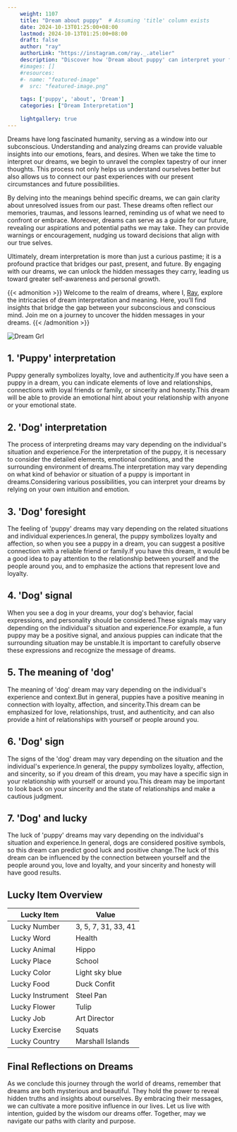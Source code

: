 ```yaml
---
    weight: 1107
    title: "Dream about puppy"  # Assuming 'title' column exists
    date: 2024-10-13T01:25:00+08:00
    lastmod: 2024-10-13T01:25:00+08:00
    draft: false
    author: "ray"
    authorLink: "https://instagram.com/ray._.atelier"
    description: "Discover how 'Dream about puppy' can interpret your future and uncover its significant meanings in your life."
    #images: []
    #resources:
    #- name: "featured-image"
    #  src: "featured-image.png"
    
    tags: ['puppy', 'about', 'Dream']
    categories: ["Dream Interpretation"]
    
    lightgallery: true
---
```

    
Dreams have long fascinated humanity, serving as a window into our subconscious. Understanding and analyzing dreams can provide valuable insights into our emotions, fears, and desires. When we take the time to interpret our dreams, we begin to unravel the complex tapestry of our inner thoughts. This process not only helps us understand ourselves better but also allows us to connect our past experiences with our present circumstances and future possibilities.

By delving into the meanings behind specific dreams, we can gain clarity about unresolved issues from our past. These dreams often reflect our memories, traumas, and lessons learned, reminding us of what we need to confront or embrace. Moreover, dreams can serve as a guide for our future, revealing our aspirations and potential paths we may take. They can provide warnings or encouragement, nudging us toward decisions that align with our true selves.

Ultimately, dream interpretation is more than just a curious pastime; it is a profound practice that bridges our past, present, and future. By engaging with our dreams, we can unlock the hidden messages they carry, leading us toward greater self-awareness and personal growth.

{{< admonition >}}
Welcome to the realm of dreams, where I, [Ray](https://instagram.com/ray._.atelier), explore the intricacies of dream interpretation and meaning. Here, you’ll find insights that bridge the gap between your subconscious and conscious mind. Join me on a journey to uncover the hidden messages in your dreams.
{{< /admonition >}}

![Dream Grl](https://cdn.pixabay.com/photo/2017/11/02/03/35/gothic-2910057_1280.jpg "Dream Grl")

## 1. 'Puppy' interpretation
Puppy generally symbolizes loyalty, love and authenticity.If you have seen a puppy in a dream, you can indicate elements of love and relationships, connections with loyal friends or family, or sincerity and honesty.This dream will be able to provide an emotional hint about your relationship with anyone or your emotional state.

## 2. 'Dog' interpretation
The process of interpreting dreams may vary depending on the individual's situation and experience.For the interpretation of the puppy, it is necessary to consider the detailed elements, emotional conditions, and the surrounding environment of dreams.The interpretation may vary depending on what kind of behavior or situation of a puppy is important in dreams.Considering various possibilities, you can interpret your dreams by relying on your own intuition and emotion.

## 3. 'Dog' foresight
The feeling of 'puppy' dreams may vary depending on the related situations and individual experiences.In general, the puppy symbolizes loyalty and affection, so when you see a puppy in a dream, you can suggest a positive connection with a reliable friend or family.If you have this dream, it would be a good idea to pay attention to the relationship between yourself and the people around you, and to emphasize the actions that represent love and loyalty.

## 4. 'Dog' signal
When you see a dog in your dreams, your dog's behavior, facial expressions, and personality should be considered.These signals may vary depending on the individual's situation and experience.For example, a fun puppy may be a positive signal, and anxious puppies can indicate that the surrounding situation may be unstable.It is important to carefully observe these expressions and recognize the message of dreams.

## 5. The meaning of 'dog'
The meaning of 'dog' dream may vary depending on the individual's experience and context.But in general, puppies have a positive meaning in connection with loyalty, affection, and sincerity.This dream can be emphasized for love, relationships, trust, and authenticity, and can also provide a hint of relationships with yourself or people around you.

## 6. 'Dog' sign
The signs of the 'dog' dream may vary depending on the situation and the individual's experience.In general, the puppy symbolizes loyalty, affection, and sincerity, so if you dream of this dream, you may have a specific sign in your relationship with yourself or around you.This dream may be important to look back on your sincerity and the state of relationships and make a cautious judgment.

## 7. 'Dog' and lucky
The luck of 'puppy' dreams may vary depending on the individual's situation and experience.In general, dogs are considered positive symbols, so this dream can predict good luck and positive change.The luck of this dream can be influenced by the connection between yourself and the people around you, love and loyalty, and your sincerity and honesty will have good results.

## Lucky Item Overview
| Lucky Item          | Value              |
|---------------|--------------------|
| Lucky Number        | 3, 5, 7, 31, 33, 41  |
| Lucky Word          | Health |
| Lucky Animal        | Hippo |
| Lucky Place         | School     |
| Lucky Color         | Light sky blue     |
| Lucky Food          | Duck Confit      |
| Lucky Instrument    | Steel Pan |
| Lucky Flower        | Tulip    |
| Lucky Job           | Art Director       |
| Lucky Exercise      | Squats  |
| Lucky Country       | Marshall Islands    |


##  Final Reflections on Dreams

As we conclude this journey through the world of dreams, remember that dreams are both mysterious and beautiful. They hold the power to reveal hidden truths and insights about ourselves. By embracing their messages, we can cultivate a more positive influence in our lives. Let us live with intention, guided by the wisdom our dreams offer. Together, may we navigate our paths with clarity and purpose.
